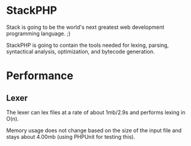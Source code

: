 # StackPHP
Stack is going to be the world's next greatest web development programming language. ;)

StackPHP is going to contain the tools needed for lexing, parsing, syntactical analysis, optimization, and bytecode generation.

# Performance
## Lexer
The lexer can lex files at a rate of about 1mb/2.9s and performs lexing in O(n).

Memory usage does not change based on the size of the input file and stays about 4.00mb (using PHPUnit for testing this).